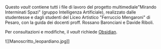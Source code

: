Questo *vault* contiene tutti i file di lavoro del progetto multimediale"Mirando Interminati Spazi" (gruppo Intelligenza Artificiale), realizzato dalle studentesse e dagli studenti del Liceo Artistico "Ferruccio Mengaroni" di Pesaro, con la guida dei docenti proff. Rossano Baronciani e Davide Riboli.

Per consultazioni e modifiche, il *vault* richiede [Obsidian](https://obisidian.md).

![[Manoscritto_leopardiano.jpg]]
